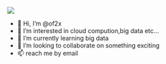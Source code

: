 ![](https://github-readme-stats.vercel.app/api?username=of2x)

- 👋 Hi, I’m @of2x
- 👀 I’m interested in cloud compution,big data etc...
- 🌱 I’m currently learning big data
- 💞️ I’m looking to collaborate on something exciting
- 📫 reach me by email



<!---
of2x/of2x is a ✨ special ✨ repository because its `README.md` (this file) appears on your GitHub profile.
You can click the Preview link to take a look at your changes.
--->
